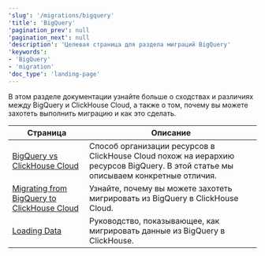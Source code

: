 ```yaml
---
'slug': '/migrations/bigquery'
'title': 'BigQuery'
'pagination_prev': null
'pagination_next': null
'description': 'Целевая страница для раздела миграций BigQuery'
'keywords':
- 'BigQuery'
- 'migration'
'doc_type': 'landing-page'
---
```


В этом разделе документации узнайте больше о сходствах и различиях между BigQuery и ClickHouse Cloud, а также о том, почему вы можете захотеть выполнить миграцию и как это сделать.

| Страница                                                                             | Описание                                                                                                                                             |
|-------------------------------------------------------------------------------------|-----------------------------------------------------------------------------------------------------------------------------------------------------|
| [BigQuery vs ClickHouse Cloud](/migrations/bigquery/biquery-vs-clickhouse-cloud)  | Способ организации ресурсов в ClickHouse Cloud похож на иерархию ресурсов BigQuery. В этой статье мы описываем конкретные отличия.                  |
| [Migrating from BigQuery to ClickHouse Cloud](/migrations/bigquery/migrating-to-clickhouse-cloud) | Узнайте, почему вы можете захотеть мигрировать из BigQuery в ClickHouse Cloud.                                                                     |
| [Loading Data](/migrations/bigquery/loading-data)                                   | Руководство, показывающее, как мигрировать данные из BigQuery в ClickHouse.                                                                         |
